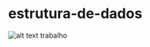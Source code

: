# estrutura-de-dados
![alt text](https://github.com/DiegoWebwork/estrutura-de-dados/blob/main/universidadedevassourasVertical.png)
trabalho
